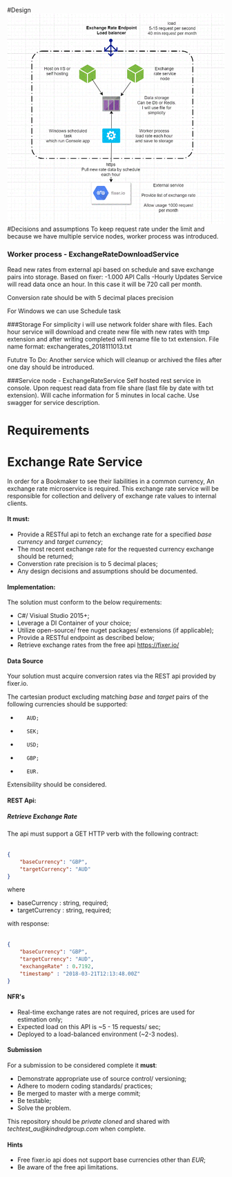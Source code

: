 #Design
![picture](img/diagram.gif)
#Decisions and assumptions
To keep request rate under the limit and because we have multiple service nodes, worker process was introduced.
### Worker process - ExchangeRateDownloadService
Read new rates from external api based on schedule and save exchange pairs into storage.
Based on fixer:
    -1.000 API Calls
    -Hourly Updates
Service will read data once an hour. In this case it will be 720 call per month.

Conversion rate should be with 5 decimal places precision

For Windows we can use Schedule task

###Storage
For simplicity i will use network folder share with files. 
Each hour service will download and create new file with new rates with tmp extension and after writing completed will rename file to txt extension.
File name format: exchangerates_2018111013.txt

Fututre To Do: Another service which will cleanup or archived the files after one day should be introduced.

###Service node - ExchangeRateService
Self hosted rest service in console. 
Upon request read data from file share (last file by date with txt extension).
Will cache information for 5 minutes in local cache.
Use swagger for service description.

# Requirements
# Exchange Rate Service

In order for a Bookmaker to see their liabilities in a common currency, An exchange rate microservice is required. This exchange rate service will be responsible for collection and delivery of exchange rate values to internal clients. 

#### It must: ####

- Provide a RESTful api to fetch an exchange rate for a specified _base currency_ and _target currency_;
- The most recent exchange rate for the requested currency exchange should be returned;
- Converstion rate precision is to 5 decimal places;
- Any design decisions and assumptions should be documented.


#### Implementation: ####

The solution must conform to the below requirements:

- C#/ Visiual Studio 2015+;
- Leverage a DI Container of your choice;
- Utilize open-source/ free nuget packages/ extensions (if applicable);
- Provide a RESTful endpoint as described below;
- Retrieve exchange rates from the free api https://fixer.io/


#### Data Source ####

Your solution must acquire conversion rates via the REST api provided by fixer.io. 

The cartesian product excluding matching _base_ and _target_ pairs of the following currencies should be supported:

-        AUD;
-        SEK;
-        USD; 
-        GBP;
-        EUR.

Extensibility should be considered.

#### REST Api: ####

##### Retrieve Exchange Rate #####

The api must support a GET HTTP verb with the following contract:



```json

{
    "baseCurrency": "GBP",
    "targetCurrency": "AUD"
}

```
where

- baseCurrency : string, required;
- targetCurrency : string, required;


with response:



```json

{
    "baseCurrency": "GBP",
    "targetCurrency": "AUD",
    "exchangeRate" : 0.7192,
    "timestamp" : "2018-03-21T12:13:48.00Z"
}

```

#### NFR's ####

- Real-time exchange rates are not required, prices are used for estimation only;
- Expected load on this API is ~5 - 15 requests/ sec;
- Deployed to a load-balanced environment (~2-3 nodes).


#### Submission ####

For a submission to be considered complete it **must**:

 - Demonstrate appropriate use of source control/ versioning;
 - Adhere to modern coding standards/ practices;
 - Be merged to master with a merge commit;
 - Be testable;
 - Solve the problem.

This repository should be _private cloned_ and shared with _techtest_au@kindredgroup.com_ when complete.


#### Hints ####
* Free fixer.io api does not support base currencies other than _EUR_;
* Be aware of the free api limitations.

